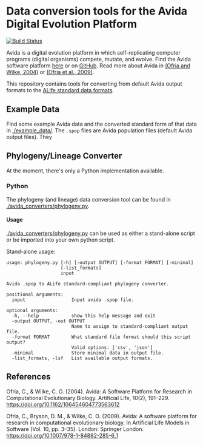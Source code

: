 # Data conversion tools for the Avida Digital Evolution Platform

[![Build Status](https://travis-ci.org/alife-data-standards/converters-avida.svg?branch=master)](https://travis-ci.org/alife-data-standards/converters-avida)

Avida is a digital evolution platform in which self-replicating computer programs
(digital organisms) compete, mutate, and evolve. Find the Avida software platform
[here](https://avida.devosoft.org/) or on [GitHub](https://github.com/devosoft/avida).
Read more about Avida in [(Ofria and Wilke, 2004)](https://doi.org/10.1162/106454604773563612) 
or [(Ofria et al., 2009)](https://doi.org/10.1007/978-1-84882-285-6_1).

This repository contains tools for converting from default Avida output formats to
the [ALife standard data formats](https://github.com/alife-data-standards/alife-data-standards).

## Example Data

Find some example Avida data and the converted standard form of that data in [./example_data/](./example_data/).
The `.spop` files are Avida population files (default Avida output files). They

## Phylogeny/Lineage Converter

At the moment, there's only a Python implementation available.

### Python

The phylogeny (and lineage) data conversion tool can be found in
[./avida_converters/phylogeny.py](./avida_converters/phylogeny.py). 

#### Usage

[./avida_converters/phylogeny.py](./avida_converters/phylogeny.py) can be used as
either a stand-alone script or be imported into your own python script.

Stand-alone usage:

```
usage: phylogeny.py [-h] [-output OUTPUT] [-format FORMAT] [-minimal]
                    [-list_formats]
                    input

Avida .spop to ALife standard-compliant phylogeny converter.

positional arguments:
  input                 Input avida .spop file.

optional arguments:
  -h, --help            show this help message and exit
  -output OUTPUT, -out OUTPUT
                        Name to assign to standard-compliant output file.
  -format FORMAT        What standard file format should this script output?
                        Valid options: ['csv', 'json']
  -minimal              Store minimal data in output file.
  -list_formats, -lsf   List available output formats.
```

## References

Ofria, C., & Wilke, C. O. (2004). Avida: A Software Platform for Research in Computational Evolutionary Biology. Artificial Life, 10(2), 191–229. https://doi.org/10.1162/106454604773563612

Ofria, C., Bryson, D. M., & Wilke, C. O. (2009). Avida: A software platform for research in computational evolutionary biology. In Artificial Life Models in Software (Vol. 10, pp. 3–35). London: Springer London. https://doi.org/10.1007/978-1-84882-285-6_1
